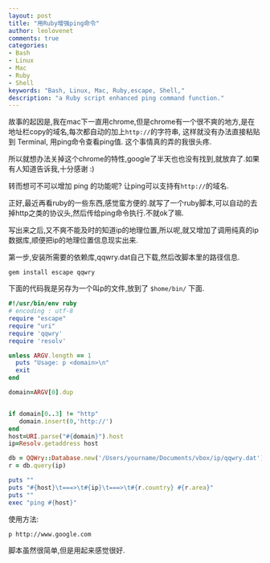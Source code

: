 ```yaml
---
layout: post
title: "用Ruby增强ping命令"
author: leolovenet
comments: true
categories: 
- Bash
- Linux
- Mac
- Ruby
- Shell
keywords: "Bash, Linux, Mac, Ruby,escape, Shell,"
description: "a Ruby script enhanced ping command function."
---
```


故事的起因是,我在mac下一直用chrome,但是chrome有一个很不爽的地方,是在地址栏copy的域名,每次都自动的加上`http://`的字符串, 这样就没有办法直接粘贴到 Terminal, 用ping命令查看ping值. 这个事情真的弄的我很头疼.

所以就想办法关掉这个chrome的特性,google了半天也也没有找到,就放弃了.如果有人知道告诉我,十分感谢 :)

转而想可不可以增加 ping 的功能呢? 让ping可以支持有`http://`的域名.

正好,最近再看ruby的一些东西,感觉蛮方便的.就写了一个ruby脚本,可以自动的去掉http之类的协议头,然后传给ping命令执行.不就ok了嘛.

写出来之后,又不爽不能及时的知道ip的地理位置,所以呢,就又增加了调用纯真的ip数据库,顺便把ip的地理位置信息现实出来.

第一步,安装所需要的依赖库,qqwry.dat自己下载,然后改脚本里的路径信息.

``` 
gem install escape qqwry
```
下面的代码我是另存为一个叫p的文件,放到了 `$home/bin/` 下面.
``` ruby
#!/usr/bin/env ruby
# encoding : utf-8
require "escape"
require "uri"
require 'qqwry'
require 'resolv'

unless ARGV.length == 1
  puts "Usage: p <domain>\n"
  exit
end

domain=ARGV[0].dup


if domain[0..3] != "http"
   domain.insert(0,'http://')
end
host=URI.parse("#{domain}").host
ip=Resolv.getaddress host

db = QQWry::Database.new('/Users/yourname/Documents/vbox/ip/qqwry.dat')
r = db.query(ip)

puts ""
puts "#{host}\t===>\t#{ip}\t===>\t#{r.country} #{r.area}"
puts ""
exec "ping #{host}"
```


使用方法:
```
p http://www.google.com 
```
脚本虽然很简单,但是用起来感觉很好.
